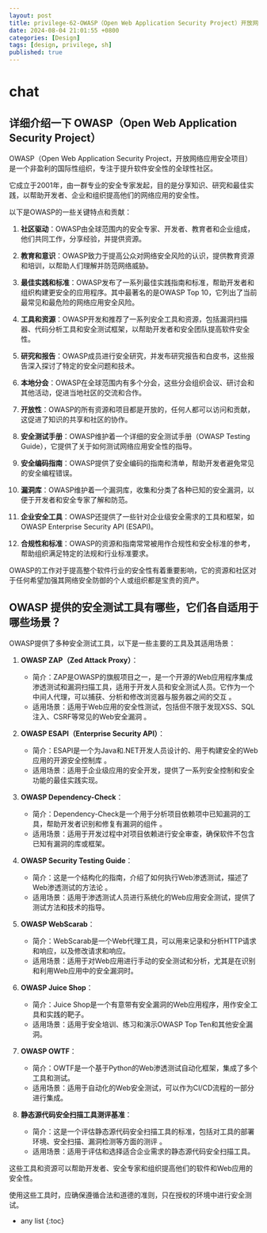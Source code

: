 ```yaml
---
layout: post
title: privilege-62-OWASP（Open Web Application Security Project）开放网络应用安全项目
date: 2024-08-04 21:01:55 +0800
categories: [Design]
tags: [design, privilege, sh]
published: true
---
```



# chat

## 详细介绍一下 OWASP（Open Web Application Security Project）

OWASP（Open Web Application Security Project，开放网络应用安全项目）是一个非盈利的国际性组织，专注于提升软件安全性的全球性社区。

它成立于2001年，由一群专业的安全专家发起，目的是分享知识、研究和最佳实践，以帮助开发者、企业和组织提高他们的网络应用的安全性。

以下是OWASP的一些关键特点和贡献：

1. **社区驱动**：OWASP由全球范围内的安全专家、开发者、教育者和企业组成，他们共同工作，分享经验，并提供资源。

2. **教育和意识**：OWASP致力于提高公众对网络安全风险的认识，提供教育资源和培训，以帮助人们理解并防范网络威胁。

3. **最佳实践和标准**：OWASP发布了一系列最佳实践指南和标准，帮助开发者和组织构建更安全的应用程序。其中最著名的是OWASP Top 10，它列出了当前最常见和最危险的网络应用安全风险。

4. **工具和资源**：OWASP开发和推荐了一系列安全工具和资源，包括漏洞扫描器、代码分析工具和安全测试框架，以帮助开发者和安全团队提高软件安全性。

5. **研究和报告**：OWASP成员进行安全研究，并发布研究报告和白皮书，这些报告深入探讨了特定的安全问题和技术。

6. **本地分会**：OWASP在全球范围内有多个分会，这些分会组织会议、研讨会和其他活动，促进当地社区的交流和合作。

7. **开放性**：OWASP的所有资源和项目都是开放的，任何人都可以访问和贡献，这促进了知识的共享和社区的协作。

8. **安全测试手册**：OWASP维护着一个详细的安全测试手册（OWASP Testing Guide），它提供了关于如何测试网络应用安全性的指导。

9. **安全编码指南**：OWASP提供了安全编码的指南和清单，帮助开发者避免常见的安全编程错误。

10. **漏洞库**：OWASP维护着一个漏洞库，收集和分类了各种已知的安全漏洞，以便于开发者和安全专家了解和防范。

11. **企业安全工具**：OWASP还提供了一些针对企业级安全需求的工具和框架，如OWASP Enterprise Security API (ESAPI)。

12. **合规性和标准**：OWASP的资源和指南常常被用作合规性和安全标准的参考，帮助组织满足特定的法规和行业标准要求。

OWASP的工作对于提高整个软件行业的安全性有着重要影响，它的资源和社区对于任何希望加强其网络安全防御的个人或组织都是宝贵的资产。

## OWASP 提供的安全测试工具有哪些，它们各自适用于哪些场景？

OWASP提供了多种安全测试工具，以下是一些主要的工具及其适用场景：

1. **OWASP ZAP（Zed Attack Proxy）**：
   - 简介：ZAP是OWASP的旗舰项目之一，是一个开源的Web应用程序集成渗透测试和漏洞扫描工具，适用于开发人员和安全测试人员。它作为一个中间人代理，可以捕获、分析和修改浏览器与服务器之间的交互 。
   - 适用场景：适用于Web应用的安全性测试，包括但不限于发现XSS、SQL注入、CSRF等常见的Web安全漏洞 。

2. **OWASP ESAPI（Enterprise Security API）**：
   - 简介：ESAPI是一个为Java和.NET开发人员设计的、用于构建安全的Web应用的开源安全控制库 。
   - 适用场景：适用于企业级应用的安全开发，提供了一系列安全控制和安全功能的最佳实践实现。

3. **OWASP Dependency-Check**：
   - 简介：Dependency-Check是一个用于分析项目依赖项中已知漏洞的工具，帮助开发者识别和修复有漏洞的组件 。
   - 适用场景：适用于开发过程中对项目依赖进行安全审查，确保软件不包含已知有漏洞的库或框架。

4. **OWASP Security Testing Guide**：
   - 简介：这是一个结构化的指南，介绍了如何执行Web渗透测试，描述了Web渗透测试的方法论 。
   - 适用场景：适用于渗透测试人员进行系统化的Web应用安全测试，提供了测试方法和技术的指导。

5. **OWASP WebScarab**：
   - 简介：WebScarab是一个Web代理工具，可以用来记录和分析HTTP请求和响应，以及修改请求和响应。
   - 适用场景：适用于对Web应用进行手动的安全测试和分析，尤其是在识别和利用Web应用中的安全漏洞时。

6. **OWASP Juice Shop**：
   - 简介：Juice Shop是一个有意带有安全漏洞的Web应用程序，用作安全工具和实践的靶子。
   - 适用场景：适用于安全培训、练习和演示OWASP Top Ten和其他安全漏洞。

7. **OWASP OWTF**：
   - 简介：OWTF是一个基于Python的Web渗透测试自动化框架，集成了多个工具和测试。
   - 适用场景：适用于自动化的Web安全测试，可以作为CI/CD流程的一部分进行集成。

8. **静态源代码安全扫描工具测评基准**：
   - 简介：这是一个评估静态源代码安全扫描工具的标准，包括对工具的部署环境、安全扫描、漏洞检测等方面的测评 。
   - 适用场景：适用于评估和选择适合企业需求的静态源代码安全扫描工具。

这些工具和资源可以帮助开发者、安全专家和组织提高他们的软件和Web应用的安全性。

使用这些工具时，应确保遵循合法和道德的准则，只在授权的环境中进行安全测试。




* any list
{:toc}